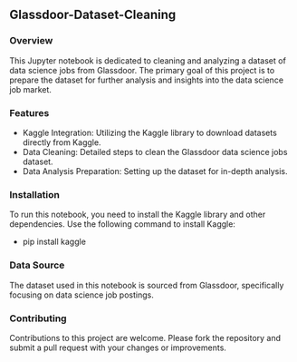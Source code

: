 ## Glassdoor-Dataset-Cleaning
###  Overview
This Jupyter notebook is dedicated to cleaning and analyzing a dataset of data science jobs from Glassdoor. The primary goal of this project is to prepare the dataset for further analysis and insights into the data science job market.

###  Features
-  Kaggle Integration: Utilizing the Kaggle library to download datasets directly from Kaggle.
-  Data Cleaning: Detailed steps to clean the Glassdoor data science jobs dataset.
-  Data Analysis Preparation: Setting up the dataset for in-depth analysis.

###  Installation
To run this notebook, you need to install the Kaggle library and other dependencies. Use the following command to install Kaggle:
  -  pip install kaggle

###  Data Source
The dataset used in this notebook is sourced from Glassdoor, specifically focusing on data science job postings.

###  Contributing
Contributions to this project are welcome. Please fork the repository and submit a pull request with your changes or improvements.
